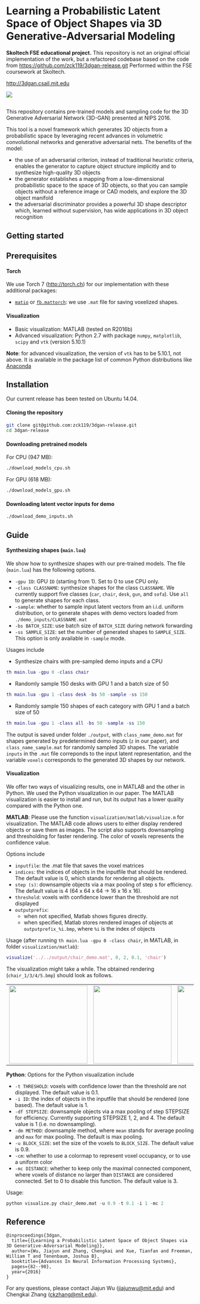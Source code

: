 # Learning a Probabilistic Latent Space of Object Shapes via 3D Generative-Adversarial Modeling

**Skoltech FSE educational project.**
This repository is not an original official implementation of the work, but a refactored codebase based on the code from https://github.com/zck119/3dgan-release.git
Performed within the FSE coursework at Skoltech.

http://3dgan.csail.mit.edu

<img src="http://3dgan.csail.mit.edu/images/results.jpg">

## 

This repository contains pre-trained models and sampling code for the 3D Generative Adversarial Network (3D-GAN) presented at NIPS 2016.

This tool is a novel framework which generates 3D objects from a probabilistic space by leveraging recent advances in volumetric convolutional networks and generative adversarial nets. The benefits of the model:
- the use of an adversarial criterion, instead of traditional heuristic criteria, enables the generator to capture object structure implicitly and to synthesize high-quality 3D objects
- the generator establishes a mapping from a low-dimensional probabilistic space to the space of 3D objects, so that you can sample objects without a reference image or CAD models, and explore the 3D object manifold
- the adversarial discriminator provides a powerful 3D shape descriptor which, learned without supervision, has wide applications in 3D object recognition

## Getting started

## Prerequisites
#### Torch
We use Torch 7 (http://torch.ch) for our implementation with these additional packages:

- [`matio`](https://github.com/soumith/matio-ffi.torch) or [`fb.mattorch`](https://github.com/facebook/fblualib/tree/master/fblualib/mattorch): we use `.mat` file for saving voxelized shapes.

#### Visualization
- Basic visualization: MATLAB (tested on R2016b)
- Advanced visualization: Python 2.7 with package `numpy`, `matplotlib`, `scipy` and `vtk` (version 5.10.1)

**Note**: for advanced visualization, the version of `vtk` has to be 5.10.1, not above. It is available in the package list of common Python distributions like [Anaconda](https://docs.continuum.io/anaconda/old-pkg-lists/2.3.0/py27) 

## Installation
Our current release has been tested on Ubuntu 14.04.

#### Cloning the repository
```sh
git clone git@github.com:zck119/3dgan-release.git
cd 3dgan-release
```

#### Downloading pretrained models 
For CPU (947 MB):
```sh
./download_models_cpu.sh
```
For GPU (618 MB):
```sh
./download_models_gpu.sh
```

#### Downloading latent vector inputs for demo
```sh
./download_demo_inputs.sh
```

## Guide
#### Synthesizing shapes (`main.lua`)
We show how to synthesize shapes with our pre-trained models. The file (`main.lua`) has the following options.
- `-gpu ID`: GPU `ID` (starting from 1). Set to 0 to use CPU only. 
- `-class CLASSNAME`: synthesize shapes for the class `CLASSNAME`. We currently support five classes (`car`, `chair`, `desk`, `gun`, and `sofa`). Use `all` to generate shapes for each class. 
- `-sample`: whether to sample input latent vectors from an i.i.d. uniform distribution, or to generate shapes with demo vectors loaded from `./demo_inputs/CLASSNAME.mat`
- `-bs BATCH_SIZE`: use batch size of `BATCH_SIZE` during network forwarding
- `-ss SAMPLE_SIZE`: set the number of generated shapes to `SAMPLE_SIZE`. This option is only available in `-sample` mode. 

Usages include
- Synthesize chairs with pre-sampled demo inputs and a CPU
```lua
th main.lua -gpu 0 -class chair 
```
- Randomly sample 150 desks with GPU 1 and a batch size of 50
```lua
th main.lua -gpu 1 -class desk -bs 50 -sample -ss 150 
```
- Randomly sample 150 shapes of each category with GPU 1 and a batch size of 50
```lua
th main.lua -gpu 1 -class all -bs 50 -sample -ss 150 
```
The output is saved under folder `./output`, with `class_name_demo.mat` for shapes generated by predetermined demo inputs (`z` in our paper), and `class_name_sample.mat` for randomly sampled 3D shapes. The variable `inputs` in the `.mat` file correponds to the input latent representation, and the variable `voxels` corresponds to the generated 3D shapes by our network.

#### Visualization
We offer two ways of visualizing results, one in MATLAB and the other in Python. We used the Python visualization in our paper. The MATLAB visualization is easier to install and run, but its output has a lower quality compared with the Python one.

**MATLAB**:
Please use the function `visualization/matlab/visualize.m` for visualization. The MATLAB code allows users to either display rendered objects or save them as images. The script also supports downsampling and thresholding for faster rendering. The color of voxels represents the confidence value. 

Options include
- `inputfile`: the .mat file that saves the voxel matrices
- `indices`: the indices of objects in the inputfile that should be rendered. The default value is 0, which stands for rendering all objects.
- `step (s)`: downsample objects via a max pooling of step s for efficiency. The default value is 4 (64 x 64 x 64 -> 16 x 16 x 16).
- `threshold`: voxels with confidence lower than the threshold are not displayed
- `outputprefix`: 
    - when not specified, Matlab shows figures directly.
    - when specified, Matlab stores rendered images of objects at `outputprefix_%i.bmp`, where `%i` is the index of objects 

Usage (after running `th main.lua -gpu 0 -class chair`, in MATLAB, in folder `visualization/matlab`):
```matlab
visualize('../../output/chair_demo.mat', 0, 2, 0.1, 'chair')
```

The visualization might take a while. The obtained rendering (`chair_1/3/4/5.bmp`) should look as follows.

<table>
<tr>
<td><img src="http://3dgan.csail.mit.edu/images/chair_1.jpg" width="210"></td>
<td><img src="http://3dgan.csail.mit.edu/images/chair_3.jpg" width="210"></td>
<td><img src="http://3dgan.csail.mit.edu/images/chair_4.jpg" width="210"></td>
<td><img src="http://3dgan.csail.mit.edu/images/chair_5.jpg" width="210"></td>
</tr>
</table>

**Python**:
Options for the Python visualization include

- `-t THRESHOLD`: voxels with confidence lower than the threshold are not displayed. The default value is 0.1.
- `-i ID`: the index of objects in the inputfile that should be rendered (one based). The default value is 1. 
- `-df STEPSIZE`: downsample objects via a max pooling of step STEPSIZE for efficiency. Currently supporting STEPSIZE 1, 2, and 4. The default value is 1 (i.e. no downsampling).
- `-dm METHOD`: downsample method, where `mean` stands for average pooling and `max` for max pooling. The default is max pooling.
- `-u BLOCK_SIZE`: set the size of the voxels to `BLOCK_SIZE`. The default value is 0.9.
- `-cm`: whether to use a colormap to represent voxel occupancy, or to use a uniform color
- `-mc DISTANCE`: whether to keep only the maximal connected component, where voxels of distance no larger than `DISTANCE` are considered connected. Set to 0 to disable this function. The default value is 3.

Usage:
```python
python visualize.py chair_demo.mat -u 0.9 -t 0.1 -i 1 -mc 2
```

## Reference

    @inproceedings{3dgan,
      title={{Learning a Probabilistic Latent Space of Object Shapes via 3D Generative-Adversarial Modeling}},
      author={Wu, Jiajun and Zhang, Chengkai and Xue, Tianfan and Freeman, William T and Tenenbaum, Joshua B},
      booktitle={Advances In Neural Information Processing Systems},
      pages={82--90},
      year={2016}
    }

For any questions, please contact Jiajun Wu (jiajunwu@mit.edu) and Chengkai Zhang (ckzhang@mit.edu).
